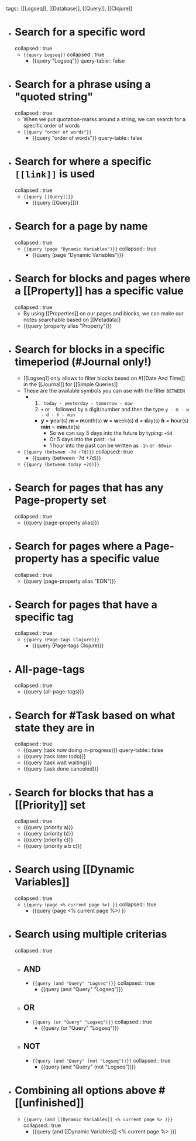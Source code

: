 tags:: [[Logseq]], [[Database]], [[Query]], [[Clojure]]

- # Search for a specific word
  collapsed:: true
	- `{{query Logseq}}`
	  collapsed:: true
		- {{query "Logseq"}}
		  query-table:: false
- # Search for a phrase using a "quoted string"
  collapsed:: true
	- When we put quotation-marks around a string, we can search for a specific order of words
	- `{{query "order of words"}}`
		- {{query "order of words"}}
		  query-table:: false
- # Search for where a specific `[[link]]` is used
  collapsed:: true
	- `{{query [[Query]]}}`
		- {{query [[Query]]}}
- # Search for a **page** by name
  collapsed:: true
	- `{{query (page "Dynamic Variables")}}`
	  collapsed:: true
		- {{query (page "Dynamic Variables")}}
- # Search for **blocks** and **pages** where a [[Property]] has a specific value
  collapsed:: true
	- By using [[Properties]] on our pages and blocks, we can make our notes searchable based on [[Metadata]]
	- {{query (property alias "Property")}}
- # Search for **blocks** in a specific timeperiod (#Journal only!)
	- [[Logseq]] only allows to filter blocks based on #[[Date And Time]] in the [[Journal]] for [[Simple Queries]]
	- These are the available symbols you can use with the filter `BETWEEN`
		- 1. ` today - yesterday - tomorrow - now`
		  2. `+` or `-` followed by a digit/number and then the type `y - m - w - d - h - min`
			- **y** = **y**ear(s)
			  **m** = **m**onth(s)
			  **w** = **w**eek(s)
			  **d** = **d**ay(s)
			  **h** = **h**our(s)
			  **min** = **min**ute(s)
				- So we can say 5 days into the future by typing: `+5d`
				- Or 5 days into the past: `-5d`
				- 1 hour into the past can be written as `-1h` or `-60min`
	- `{{query (between -7d +7d)}}`
	  collapsed:: true
		- {{query (between -7d +7d)}}
	- `{{query (between today +7d)}}`
- # Search for **pages** that has any **Page-property** set
  collapsed:: true
	- {{query (page-property alias)}}
- # Search for **pages** where a **Page-property** has a specific value
  collapsed:: true
	- {{query (page-property alias "EDN")}}
- # Search for **pages** that have a specific tag
  collapsed:: true
	- `{{query (Page-tags Clojure)}}`
		- {{query (Page-tags Clojure)}}
- # All-page-tags
  collapsed:: true
	- {{query (all-page-tags)}}
- # Search for #Task based on what state they are in
  collapsed:: true
	- {{query (task now doing in-progress)}}
	  query-table:: false
	- {{query (task later todo)}}
	- {{query (task wait waiting)}}
	- {{query (task done canceled)}}
- # Search for **blocks** that has a [[Priority]] set
  collapsed:: true
	- {{query (priority a)}}
	- {{query (priority b)}}
	- {{query (priority c)}}
	- {{query (priority a b c)}}
- # Search using [[Dynamic Variables]]
  collapsed:: true
	- `{{query (page <% current page %>) }}`
	  collapsed:: true
		- {{query (page <% current page %>) }}
- # Search using multiple criterias
  collapsed:: true
	- ## AND
		- `{{query (and "Query" "Logseq")}}`
		  collapsed:: true
			- {{query (and "Query" "Logseq")}}
	- ## OR
		- `{{query (or "Query" "Logseq")}}`
		  collapsed:: true
			- {{query (or "Query" "Logseq")}}
	- ## NOT
		- `{{query (and "Query" (not "Logseq"))}}`
		  collapsed:: true
			- {{query (and "Query" (not "Logseq"))}}
- # Combining all options above #[[unfinished]]
	- `{{query (and [[Dynamic Variables]] <% current page %> )}}`
	  collapsed:: true
		- {{query (and [[Dynamic Variables]] <% current page %> )}}